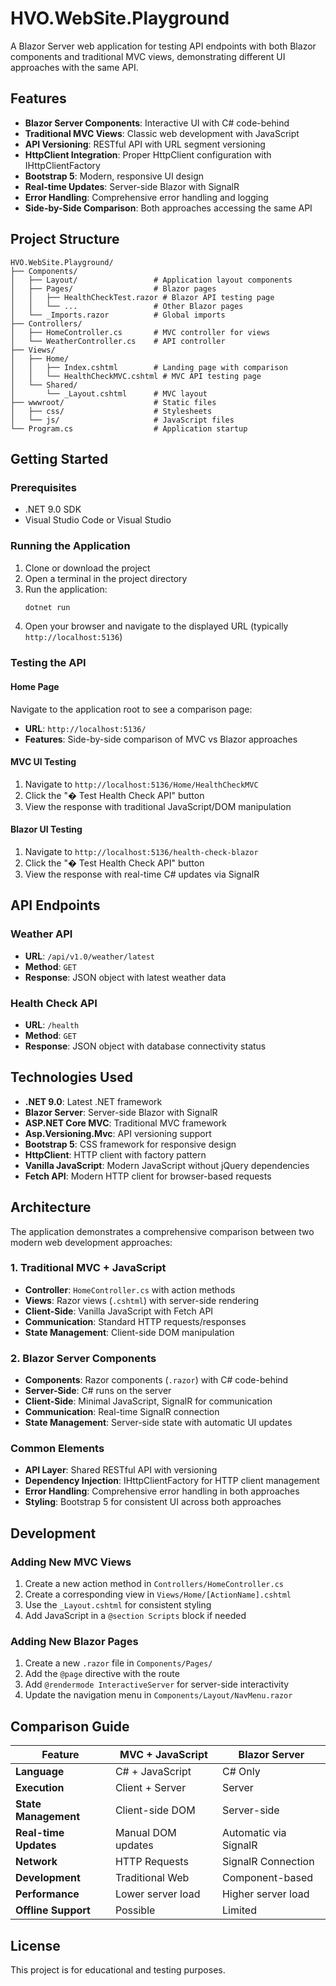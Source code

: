 # HVO.WebSite.Playground

A Blazor Server web application for testing API endpoints with both Blazor components and traditional MVC views, demonstrating different UI approaches with the same API.

## Features

- **Blazor Server Components**: Interactive UI with C# code-behind
- **Traditional MVC Views**: Classic web development with JavaScript
- **API Versioning**: RESTful API with URL segment versioning
- **HttpClient Integration**: Proper HttpClient configuration with IHttpClientFactory
- **Bootstrap 5**: Modern, responsive UI design
- **Real-time Updates**: Server-side Blazor with SignalR
- **Error Handling**: Comprehensive error handling and logging
- **Side-by-Side Comparison**: Both approaches accessing the same API

## Project Structure

```
HVO.WebSite.Playground/
├── Components/
│   ├── Layout/                 # Application layout components
│   ├── Pages/                  # Blazor pages
│   │   ├── HealthCheckTest.razor # Blazor API testing page
│   │   └── ...                 # Other Blazor pages
│   └── _Imports.razor          # Global imports
├── Controllers/
│   ├── HomeController.cs       # MVC controller for views
│   └── WeatherController.cs    # API controller
├── Views/
│   ├── Home/
│   │   ├── Index.cshtml        # Landing page with comparison
│   │   └── HealthCheckMVC.cshtml # MVC API testing page
│   └── Shared/
│       └── _Layout.cshtml      # MVC layout
├── wwwroot/                    # Static files
│   ├── css/                    # Stylesheets
│   └── js/                     # JavaScript files
└── Program.cs                  # Application startup
```

## Getting Started

### Prerequisites

- .NET 9.0 SDK
- Visual Studio Code or Visual Studio

### Running the Application

1. Clone or download the project
2. Open a terminal in the project directory
3. Run the application:
   ```bash
   dotnet run
   ```
4. Open your browser and navigate to the displayed URL (typically `http://localhost:5136`)

### Testing the API

#### Home Page
Navigate to the application root to see a comparison page:
- **URL**: `http://localhost:5136/`
- **Features**: Side-by-side comparison of MVC vs Blazor approaches

#### MVC UI Testing
1. Navigate to `http://localhost:5136/Home/HealthCheckMVC`
2. Click the "� Test Health Check API" button
3. View the response with traditional JavaScript/DOM manipulation

#### Blazor UI Testing
1. Navigate to `http://localhost:5136/health-check-blazor`
2. Click the "� Test Health Check API" button
3. View the response with real-time C# updates via SignalR

## API Endpoints

### Weather API
- **URL**: `/api/v1.0/weather/latest`
- **Method**: `GET`
- **Response**: JSON object with latest weather data

### Health Check API
- **URL**: `/health`
- **Method**: `GET`
- **Response**: JSON object with database connectivity status

## Technologies Used

- **.NET 9.0**: Latest .NET framework
- **Blazor Server**: Server-side Blazor with SignalR
- **ASP.NET Core MVC**: Traditional MVC framework
- **Asp.Versioning.Mvc**: API versioning support
- **Bootstrap 5**: CSS framework for responsive design
- **HttpClient**: HTTP client with factory pattern
- **Vanilla JavaScript**: Modern JavaScript without jQuery dependencies
- **Fetch API**: Modern HTTP client for browser-based requests

## Architecture

The application demonstrates a comprehensive comparison between two modern web development approaches:

### 1. **Traditional MVC + JavaScript**
- **Controller**: `HomeController.cs` with action methods
- **Views**: Razor views (`.cshtml`) with server-side rendering
- **Client-Side**: Vanilla JavaScript with Fetch API
- **Communication**: Standard HTTP requests/responses
- **State Management**: Client-side DOM manipulation

### 2. **Blazor Server Components**
- **Components**: Razor components (`.razor`) with C# code-behind
- **Server-Side**: C# runs on the server
- **Client-Side**: Minimal JavaScript, SignalR for communication
- **Communication**: Real-time SignalR connection
- **State Management**: Server-side state with automatic UI updates

### Common Elements
- **API Layer**: Shared RESTful API with versioning
- **Dependency Injection**: IHttpClientFactory for HTTP client management
- **Error Handling**: Comprehensive error handling in both approaches
- **Styling**: Bootstrap 5 for consistent UI across both approaches

## Development

### Adding New MVC Views

1. Create a new action method in `Controllers/HomeController.cs`
2. Create a corresponding view in `Views/Home/[ActionName].cshtml`
3. Use the `_Layout.cshtml` for consistent styling
4. Add JavaScript in a `@section Scripts` block if needed

### Adding New Blazor Pages

1. Create a new `.razor` file in `Components/Pages/`
2. Add the `@page` directive with the route
3. Add `@rendermode InteractiveServer` for server-side interactivity
4. Update the navigation menu in `Components/Layout/NavMenu.razor`

## Comparison Guide

| Feature | MVC + JavaScript | Blazor Server |
|---------|------------------|---------------|
| **Language** | C# + JavaScript | C# Only |
| **Execution** | Client + Server | Server |
| **State Management** | Client-side DOM | Server-side |
| **Real-time Updates** | Manual DOM updates | Automatic via SignalR |
| **Network** | HTTP Requests | SignalR Connection |
| **Development** | Traditional Web | Component-based |
| **Performance** | Lower server load | Higher server load |
| **Offline Support** | Possible | Limited |

## License

This project is for educational and testing purposes.
